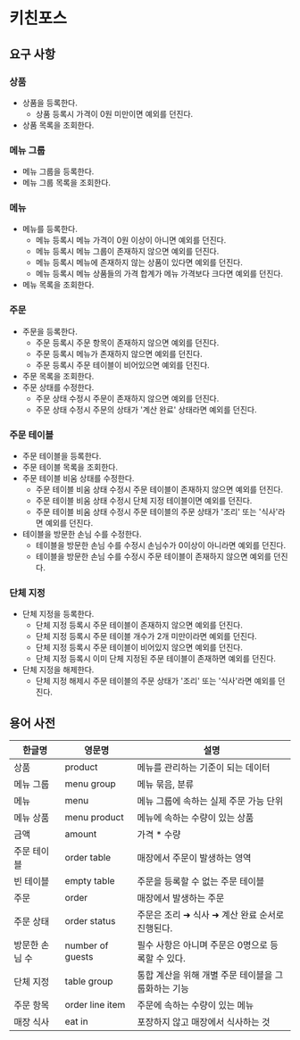 # 키친포스

## 요구 사항

### 상품
- 상품을 등록한다.
  - 상품 등록시 가격이 0원 미만이면 예외를 던진다.
- 상품 목록을 조회한다.

### 메뉴 그룹
- 메뉴 그룹을 등록한다.
- 메뉴 그룹 목록을 조회한다.

### 메뉴
- 메뉴를 등록한다.
    - 메뉴 등록시 메뉴 가격이 0원 이상이 아니면 예외를 던진다.
    - 메뉴 등록시 메뉴 그룹이 존재하지 않으면 예외를 던진다.
    - 메뉴 등록시 메뉴에 존재하지 않는 상품이 있다면 예외를 던진다.
    - 메뉴 등록시 메뉴 상품들의 가격 합계가 메뉴 가격보다 크다면 예외를 던진다.
- 메뉴 목록을 조회한다.

### 주문
- 주문을 등록한다.
    - 주문 등록시 주문 항목이 존재하지 않으면 예외를 던진다.
    - 주문 등록시 메뉴가 존재하지 않으면 예외를 던진다.
    - 주문 등록시 주문 테이블이 비어있으면 예외를 던진다.
- 주문 목록을 조회한다.
- 주문 상태를 수정한다.
    - 주문 상태 수정시 주문이 존재하지 않으면 예외를 던진다.
    - 주문 상태 수정시 주문의 상태가 '계산 완료' 상태라면 예외를 던진다.

### 주문 테이블
- 주문 테이블을 등록한다.
- 주문 테이블 목록을 조회한다.
- 주문 테이블 비움 상태를 수정한다.
  - 주문 테이블 비움 상태 수정시 주문 테이블이 존재하지 않으면 예외를 던진다.
  - 주문 테이블 비움 상태 수정시 단체 지정 테이블이면 예외를 던진다.
  - 주문 테이블 비움 상태 수정시 주문 테이블의 주문 상태가 '조리' 또는 '식사'라면 예외를 던진다.
- 테이블을 방문한 손님 수를 수정한다.
  - 테이블을 방문한 손님 수를 수정시 손님수가 0이상이 아니라면 예외를 던진다.
  - 테이블을 방문한 손님 수를 수정시 주문 테이블이 존재하지 않으면 예외를 던진다.

### 단체 지정
- 단체 지정을 등록한다.
    - 단체 지정 등록시 주문 테이블이 존재하지 않으면 예외를 던진다.
    - 단체 지정 등록시 주문 테이블 개수가 2개 미만이라면 예외를 던진다.
    - 단체 지정 등록시 주문 테이블이 비어있지 않으면 예외를 던진다.
    - 단체 지정 등록시 이미 단체 지정된 주문 테이블이 존재하면 예외를 던진다.
- 단체 지정을 해제한다.
    - 단체 지정 해제시 주문 테이블의 주문 상태가 '조리' 또는 '식사'라면 예외를 던진다.

## 용어 사전

| 한글명 | 영문명 | 설명 |
| --- | --- | --- |
| 상품 | product | 메뉴를 관리하는 기준이 되는 데이터 |
| 메뉴 그룹 | menu group | 메뉴 묶음, 분류 |
| 메뉴 | menu | 메뉴 그룹에 속하는 실제 주문 가능 단위 |
| 메뉴 상품 | menu product | 메뉴에 속하는 수량이 있는 상품 |
| 금액 | amount | 가격 * 수량 |
| 주문 테이블 | order table | 매장에서 주문이 발생하는 영역 |
| 빈 테이블 | empty table | 주문을 등록할 수 없는 주문 테이블 |
| 주문 | order | 매장에서 발생하는 주문 |
| 주문 상태 | order status | 주문은 조리 ➜ 식사 ➜ 계산 완료 순서로 진행된다. |
| 방문한 손님 수 | number of guests | 필수 사항은 아니며 주문은 0명으로 등록할 수 있다. |
| 단체 지정 | table group | 통합 계산을 위해 개별 주문 테이블을 그룹화하는 기능 |
| 주문 항목 | order line item | 주문에 속하는 수량이 있는 메뉴 |
| 매장 식사 | eat in | 포장하지 않고 매장에서 식사하는 것 |
